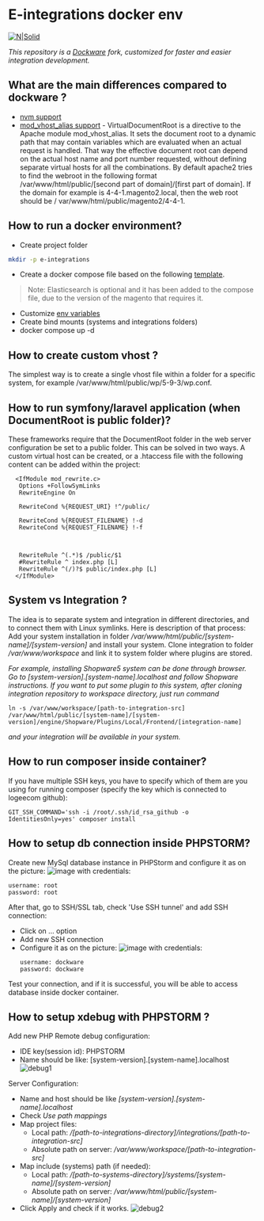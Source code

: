# E-integrations docker env

[![N|Solid](https://logeecom.com/wp-content/uploads/2016/09/logo-original.png)](https://logeecom.com/)

 _This repository is a [Dockware](https://docs.dockware.io/) fork, customized for faster and easier integration development._

## What are the main differences compared to dockware ?
- [nvm support](https://github.com/nvm-sh/nvm) 
- [mod_vhost_alias support](https://httpd.apache.org/docs/2.4/mod/mod_vhost_alias.html#virtualdocumentroot) - VirtualDocumentRoot is a directive to the Apache module mod_vhost_alias. It sets the document root to a dynamic path that may contain variables which are evaluated when an actual request is handled. That way the effective document root can depend on the actual host name and port number requested, without defining separate virtual hosts for all the combinations. By default apache2 tries to find the webroot in the following format /var/www/html/public/[second part of domain]/[first part of domain]. If the domain for example is 4-4-1.magento2.local, then the web root should be / var/www/html/public/magento2/4-4-1.

## How to run a docker environment?
- Create project folder 
```sh
mkdir -p e-integrations
```
- Create a docker compose file based on the following [template](https://github.com/logeecom-dev/e-integrations-docker-env/blob/main/docker-compose.dist). 
 > Note: Elasticsearch is optional and it has been added to the compose file, due to the version of the magento that requires it.
- Customize [env variables](https://docs.dockware.io/features/environment-variables)
- Create bind mounts (systems and integrations folders) 
- docker compose up -d 

## How to create custom vhost ?
The simplest way is to create a single vhost file within a folder for a specific system, for example /var/www/html/public/wp/5-9-3/wp.conf.

## How to run symfony/laravel application (when DocumentRoot is public folder)? 
These frameworks require that the DocumentRoot folder in the web server configuration be set to a public folder. This can be solved in two ways. A custom virtual host can be created, or a .htaccess file with the following content can be added within the project:
      
      <IfModule mod_rewrite.c>
       Options +FollowSymLinks
       RewriteEngine On

       RewriteCond %{REQUEST_URI} !^/public/

       RewriteCond %{REQUEST_FILENAME} !-d
       RewriteCond %{REQUEST_FILENAME} !-f



       RewriteRule ^(.*)$ /public/$1
       #RewriteRule ^ index.php [L]
       RewriteRule ^(/)?$ public/index.php [L]
      </IfModule>
## System vs Integration ? 
The idea is to separate system and integration in different directories, and to connect them with Linux symlinks. Here is description of that process:
Add your system installation in folder */var/www/html/public/[system-name]/[system-version]* and install your system.
Clone integration to folder */var/www/workspace* and link it to system folder where plugins are stored.

*For example, installing Shopware5 system can be done through browser. Go to [system-version].[system-name].localhost and follow Shopware instructions.
If you want to put some plugin to this system, after cloning integration repository to workspace directory, just run command*
```
ln -s /var/www/workspace/[path-to-integration-src] /var/www/html/public/[system-name]/[system-version]/engine/Shopware/Plugins/Local/Frontend/[integration-name]
```
*and your integration will be available in your system.*

## How to run composer inside container?
If you have multiple SSH keys, you have to specify which of them are you using for running composer (specify the key which is connected to logeecom github):
```
GIT_SSH_COMMAND='ssh -i /root/.ssh/id_rsa_github -o IdentitiesOnly=yes' composer install
```

## How to setup db connection inside PHPSTORM?
Create new MySql database instance in PHPStorm and configure it as on the picture:
![image](https://user-images.githubusercontent.com/88436311/175286964-843a0505-7ae9-42ae-8ba0-28ef42daf05a.png)
with credentials:
```
username: root
password: root
```
After that, go to SSH/SSL tab, check 'Use SSH tunnel' and add SSH connection:
- Click on ... option
- Add new SSH connection
- Configure it as on the picture:
  ![image](https://user-images.githubusercontent.com/88436311/175287940-1b3dc4ab-1c8f-49bf-9293-aa7f10a55a23.png)
  with credentials:
  ```
  username: dockware
  password: dockware
  ```
Test your connection, and if it is successful, you will be able to access database inside docker container.
## How to setup xdebug with PHPSTORM ?

Add new PHP Remote debug configuration:
- IDE key(session id): PHPSTORM
- Name should be like: [system-version].[system-name].localhost
![debug1](https://user-images.githubusercontent.com/101107199/180241407-05108d2b-514a-4d4a-a110-79c26f43a39c.png)

Server Configuration:
- Name and host should be like *[system-version].[system-name].localhost*
- Check *Use path mappings*
- Map project files:
  - Local path: */[path-to-integrations-directory]/integrations/[path-to-integration-src]*
  - Absolute path on server: */var/www/workspace/[path-to-integration-src]*
- Map include (systems) path (if needed):
  - Local path: */[path-to-systems-directory]/systems/[system-name]/[system-version]*
  - Absolute path on server: */var/www/html/public/[system-name]/[system-version]*
- Click Apply and check if it works.
![debug2](https://user-images.githubusercontent.com/101107199/180241456-73479384-e2d6-46f4-a27a-609d563117f3.png)

